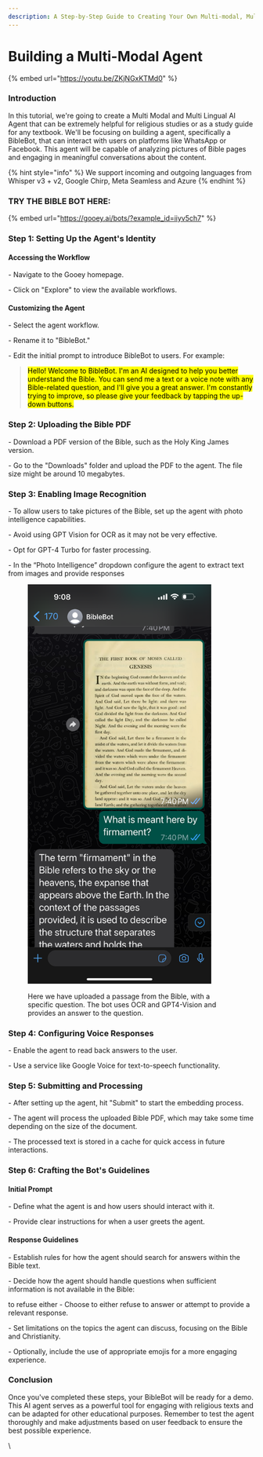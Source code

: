 ```yaml
---
description: A Step-by-Step Guide to Creating Your Own Multi-modal, Multi-Lingual AI Agent
---
```


# Building a Multi-Modal Agent

{% embed url="https://youtu.be/ZKjNGxKTMd0" %}

### Introduction

In this tutorial, we're going to create a Multi Modal and Multi Lingual AI Agent that can be extremely helpful for religious studies or as a study guide for any textbook. We'll be focusing on building a agent, specifically a BibleBot, that can interact with users on platforms like WhatsApp or Facebook. This agent will be capable of analyzing pictures of Bible pages and engaging in meaningful conversations about the content.

{% hint style="info" %}
We support incoming and outgoing languages from Whisper v3 + v2, Google Chirp, Meta Seamless and Azure
{% endhint %}

### TRY THE BIBLE BOT HERE:

{% embed url="https://gooey.ai/bots/?example_id=iiyv5ch7" %}

### Step 1: Setting Up the Agent's Identity

#### Accessing the Workflow

\- Navigate to the Gooey homepage.

\- Click on "Explore" to view the available workflows.

#### Customizing the Agent

\- Select the agent workflow.

\- Rename it to "BibleBot."

\- Edit the initial prompt to introduce BibleBot to users. For example:

> <mark style="background-color:yellow;">Hello! Welcome to BibleBot. I'm an AI designed to help you better understand the Bible. You can send me a text or a voice note with any Bible-related question, and I'll give you a great answer. I'm constantly trying to improve, so please give your feedback by tapping the up-down buttons.</mark>

### Step 2: Uploading the Bible PDF

\- Download a PDF version of the Bible, such as the Holy King James version.

\- Go to the "Downloads" folder and upload the PDF to the agent. The file size might be around 10 megabytes.

### Step 3: Enabling Image Recognition

\- To allow users to take pictures of the Bible, set up the agent with photo intelligence capabilities.

\- Avoid using GPT Vision for OCR as it may not be very effective.

\- Opt for GPT-4 Turbo for faster processing.

\- In the “Photo Intelligence” dropdown configure the agent to extract text from images and provide responses&#x20;

<figure><img src="../../.gitbook/assets/Photo From Sean Blagsvedt.png" alt="" width="375"><figcaption><p>Here we have uploaded a passage from the Bible, with a specific question. The bot uses OCR and GPT4-Vision and provides an answer to the question. </p></figcaption></figure>

### Step 4: Configuring Voice Responses

\- Enable the agent to read back answers to the user.

\- Use a service like Google Voice for text-to-speech functionality.&#x20;

### Step 5: Submitting and Processing

\- After setting up the agent, hit "Submit" to start the embedding process.

\- The agent will process the uploaded Bible PDF, which may take some time depending on the size of the document.

\- The processed text is stored in a cache for quick access in future interactions.

### Step 6: Crafting the Bot's Guidelines

#### Initial Prompt

\- Define what the agent is and how users should interact with it.

\- Provide clear instructions for when a user greets the agent.

#### Response Guidelines

\- Establish rules for how the agent should search for answers within the Bible text.

\- Decide how the agent should handle questions when sufficient information is not available in the Bible:

to refuse either  - Choose to either refuse to answer or attempt to provide a relevant response.

\- Set limitations on the topics the agent can discuss, focusing on the Bible and Christianity.

\- Optionally, include the use of appropriate emojis for a more engaging experience.

### Conclusion

Once you've completed these steps, your BibleBot will be ready for a demo. This AI agent serves as a powerful tool for engaging with religious texts and can be adapted for other educational purposes. Remember to test the agent thoroughly and make adjustments based on user feedback to ensure the best possible experience.

\
